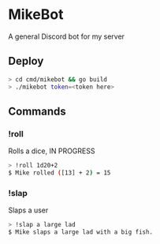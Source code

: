 # MikeBot
A general Discord bot for my server

## Deploy
```bash
> cd cmd/mikebot && go build
> ./mikebot token=<token here>
```

## Commands

### !roll
Rolls a dice, IN PROGRESS

```bash
> !roll 1d20+2
$ Mike rolled ([13] + 2) = 15
```

### !slap
Slaps a user

```bash
> !slap a large lad
$ Mike slaps a large lad with a big fish.
```